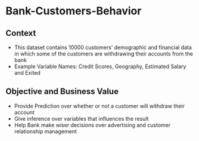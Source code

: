 # Bank-Customers-Behavior
## Context
+ This dataset contains 10000 customers’ demographic and financial data in which some of the customers are withdrawing their accounts from the bank 
+ Example Variable Names: Credit Scores, Geography, Estimated Salary and Exited
## Objective and Business Value
+ Provide Prediction over whether or not a customer will withdraw their account
+ Give inference over variables that influences the result
+ Help Bank make wiser decisions over advertising and customer relationship management
